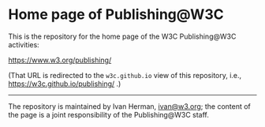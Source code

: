# Home page of Publishing@W3C
This is the repository for the home page of the W3C Publishing@W3C activities:

https://www.w3.org/publishing/

(That URL is redirected to the `w3c.github.io` view of this repository, i.e., https://w3c.github.io/publishing/ .)

---

The repository is maintained by Ivan Herman, [ivan@w3.org](mailto:ivan@w3.org); the content of the page is a joint responsibility of the Publishing@W3C staff.
